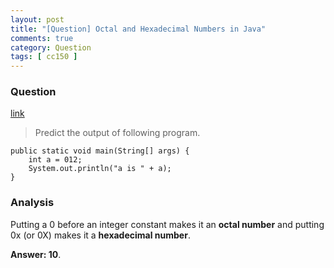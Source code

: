 ```yaml
---
layout: post
title: "[Question] Octal and Hexadecimal Numbers in Java"
comments: true
category: Question
tags: [ cc150 ]
---
```


### Question 

[link](http://www.geeksforgeeks.org/g-fact-61/)

> Predict the output of following program.

	public static void main(String[] args) {
		int a = 012;
		System.out.println("a is " + a);
	}

### Analysis

Putting a 0 before an integer constant makes it an __octal number__ and putting 0x (or 0X) makes it a __hexadecimal number__.

__Answer: 10__.
